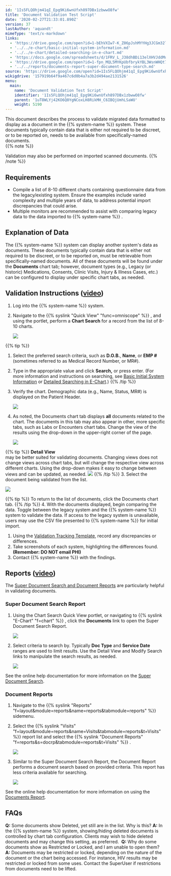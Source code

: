 ```yaml
---
id: '1Is5FLQOhjm41qI_Epg9Ki6wnUfxh897DBx1zbwwO8fw'
title: 'Document Validation Test Script'
date: '2020-02-27T21:33:01.890Z'
version: 37
lastAuthor: 'aquandt'
mimeType: 'text/x-markdown'
links:
  - 'https://drive.google.com/open?id=1-bEhVXIw7-K_Z06pJshMYYHg3JCGm32l'
  - '../../e-chart/basic-initial-system-information.md'
  - '../../e-chart/detailed-searching-in-e-chart.md'
  - 'https://docs.google.com/spreadsheets/d/1FRV_L_J38dhBDi13elXHVJddMuIZy6Sq5P3Viv9IXxE/edit#gid=0'
  - 'https://drive.google.com/open?id=1-fpn_MQL5MYKpUbfbrykYBL3WsnWHQt7'
  - '../../reports/documents-report-super-document-type-search.md'
source: 'https://drive.google.com/open?id=1Is5FLQOhjm41qI_Epg9Ki6wnUfxh897DBx1zbwwO8fw'
wikigdrive: '157919b64f9a467c6d0b4a7a3b2d494ae2131526'
menu:
  main:
    name: 'Document Validation Test Script'
    identifier: '1Is5FLQOhjm41qI_Epg9Ki6wnUfxh897DBx1zbwwO8fw'
    parent: '1uT8WLYj42KO6Q0YgNCoxLH8RikMH_C6IBQjUmhLSaWU'
    weight: 5190
---
```

This document describes the process to validate migrated data formatted to display as a document in the {{% system-name %}} system. These documents typically contain data that is either not required to be discreet, or to be reported on, needs to be available from specifically-named documents.  
{{% note %}}

Validation may also be performed on imported scanned documents.
{{% /note %}}
  
## Requirements  

* Compile a list of 8-10 different charts containing questionnaire data from the legacy/existing system. Ensure the examples include varied complexity and multiple years of data, to address potential import discrepancies that could arise.
* Multiple monitors are recommended to assist with comparing legacy data to the data imported to {{% system-name %}} .
  
## Explanation of Data   

The {{% system-name %}} system can display another system's data as documents. These documents typically contain data that is either not required to be discreet, or to be reported on, must be retrievable from specifically-named documents. All of these documents will be found under the **Documents** chart tab; however, document types (e.g., Legacy (or historic) Medications, Consents, Clinic Visits, Injury & Illness Cases, etc.) can be configured to display under specific chart tabs, as needed.
  
## Validation Instructions ([**video**](https://drive.google.com/open?id=1-bEhVXIw7-K_Z06pJshMYYHg3JCGm32l))  

1. Log into the {{% system-name %}} system.
2. Navigate to the {{% syslink "Quick View" "func=omniscope" %}} , and using the portlet, perform a <strong>Chart Search</strong> for a record from the list of 8-10 charts.

   <img src="../document-validation-test-script.assets/10000201000000E90000008428F41BCA52594CC8.png" />

{{% tip %}}
   1. Select the preferred search criteria, such as <strong>D.O.B.</strong>, <strong>Name</strong>, or <strong>EMP #</strong> (sometimes referred to as Medical Record Number, or MR#).
   2. Type in the appropriate value and click <strong>Search,</strong> or press enter. (For more information and instructions on searching, see [Basic Initial System Information](../../e-chart/basic-initial-system-information.md) or [Detailed Searching in E-Chart](../../e-chart/detailed-searching-in-e-chart.md).)
{{% /tip %}}
1. Verify the chart. Demographic data (e.g., Name, Status, MR#) is displayed on the Patient Header.

   <img src="../document-validation-test-script.assets/10000201000003EE0000005E5A4755F56EC0CF16.png" />



2. As noted, the Documents chart tab displays <strong>all</strong> documents related to the chart. The documents in this tab may also appear in other, more specific tabs, such as Labs or Encounters chart tabs. Change the view of the results using the drop-down in the upper-right corner of the page. 

   <img src="../document-validation-test-script.assets/1000020100000547000001C5DFC74BBD81AC313B.png" />



{{% tip %}}
   <strong>Detail View</strong>  
    may be better suited for validating documents. Changing views does not change views across chart tabs, but will change the respective view across different charts. Using the drop-down makes it easy to change between views and can be updated, as needed. <img src="../document-validation-test-script.assets/100002010000009400000079E384A1EEDFED951F.png" />
{{% /tip %}}
3. Select the document being validated from the list. 

   <img src="../document-validation-test-script.assets/1000020100000545000001BF886C8D9B5F93EE9F.png" />

{{% tip %}}
   To return to the list of documents, click the Documents chart tab.
{{% /tip %}}
4. With the documents displayed, begin comparing the data. Toggle between the legacy system and the {{% system-name %}} system to validate the data. If access to the legacy system is unavailable, users may use the CSV file presented to {{% system-name %}} for initial import. 
   1. Using the [Validation Tracking Template](https://docs.google.com/spreadsheets/d/1FRV_L_J38dhBDi13elXHVJddMuIZy6Sq5P3Viv9IXxE/edit#gid=0), record any discrepancies or differences.
   2. Take screenshots of each system, highlighting the differences found. <strong>(Remember: DO NOT email PHI)</strong>
   3. Contact {{% system-name %}} with the findings.
  
## Reports ([**video**](https://drive.google.com/open?id=1-fpn_MQL5MYKpUbfbrykYBL3WsnWHQt7))  

The [Super Document Search and Document Reports](../../reports/documents-report-super-document-type-search.md) are particularly helpful in validating documents. 
  
### Super Document Search Report  

1. Using the Chart Search Quick View portlet, or navigating to {{% syslink "E-Chart" "f=chart" %}} , click the <strong>Documents</strong> link to open the Super Document Search Report.

   <img src="../document-validation-test-script.assets/10000201000000F20000005549B3DD99F1997160.png" />



2. Select criteria to search by. Typically <strong>Doc Type</strong> and <strong>Service Date</strong> ranges are used to limit results. Use the Detail View and Modify Search links to manipulate the search results, as needed.

   <img src="../document-validation-test-script.assets/1000020100000543000002558E4D6EAEB0E0C340.png" />

See the online help documentation for more information on the [Super Document Search](../../reports/documents-report-super-document-type-search.md).
  
### Document Reports   

1. Navigate to the {{% syslink "Reports" "f=layout&module=reports&name=reports&tabmodule=reports" %}} sidemenu.
2. Select the {{% syslink "Visits" "f=layout&module=reports&name=Visits&tabmodule=reports&t=Visits" %}} report list and select the {{% syslink "Document Reports" "f=reports&s=docrp&tabmodule=reports&t=Visits" %}} .

   <img src="../document-validation-test-script.assets/10000201000000CC000000C9B2CF56CE6DAB6AD3.png" />

3. Similar to the Super Document Search Report, the Document Report performs a document search based on provided criteria. This report has less criteria available for searching.

   <img src="../document-validation-test-script.assets/1000020100000145000000E5D3D474E0D196AAC0.png" />  

See the online help documentation for more information on using the [Documents Report](../../reports/documents-report-super-document-type-search.md).
  
## FAQs  

**Q:** Some documents show Deleted, yet still are in the list. Why is this?
**A:** In the {{% system-name %}} system, showing/hiding deleted documents is controlled by chart tab configuration. Clients may wish to hide deleted documents and may change this setting, as preferred. 
**Q:** Why do some documents show as Restricted or Locked, and I am unable to open them?
**A:** Documents may be restricted or locked, depending on the nature of the document or the chart being accessed. For instance, HIV results may be restricted or locked from some uses. Contact the SuperUser if restrictions from documents need to be lifted.
